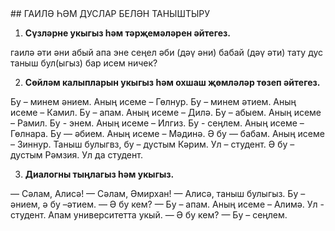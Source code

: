 <!-- page start -->## ГАИЛӘ ҺӘМ ДУСЛАР БЕЛӘН ТАНЫШТЫРУ

1. **Сүзләрне укыгыз һәм тәрҗемәләрен әйтегез.**

гаилә
әти
әни
абый
апа
эне
сеңел
әби (дәү әни)
бабай (дәү әти)
тату
дус
таныш бул(ыгыз)
бар
исем
ничек?

2. **Сөйләм калыпларын укыгыз һәм охшаш җөмләләр төзеп әйтегез.**

Бу – минем әнием. Аның исеме – Гөлнур.
Бу – минем әтием. Аның исеме – Камил.
Бу – апам. Аның исеме – Дилә.
Бу – абыем. Аның исеме – Рамил.
Бу - энем. Аның исеме – Илгиз.
Бу - сеңлем. Аның исеме – Гөлнара.
Бу — әбием. Аның исеме – Мәдинә. Ә бу — бабам. Аның исеме – Зиннур.
Таныш булыгвз, бу – дустым Кәрим. Ул – студент. Ә бу – дустым Рәмзия. Ул да студент.

3. **Диалогны тыңлагыз һәм укыгыз.**

— Сәлам, Алисә!
— Сәлам, Әмирхан!
— Алисә, таныш булыгыз. Бу – әнием, ә бу –әтием.
— Ә бу кем?
— Бу – апам. Аның исеме – Алимә. Ул - студент. Апам университетта укый.
— Ә бу кем?
— Бу – сеңлем.<!-- page end -->